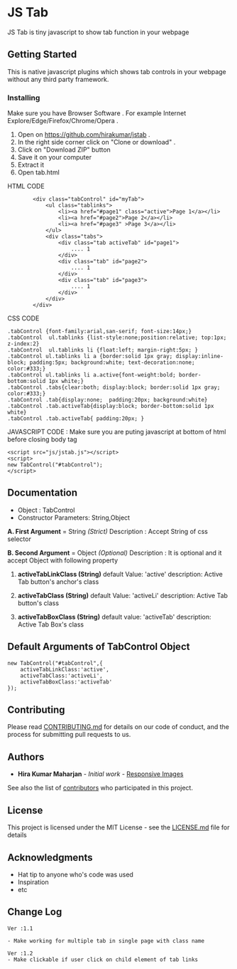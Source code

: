# JS Tab

JS Tab is tiny javascript to show tab function in your webpage

## Getting Started

This is native javascript plugins which shows tab controls in your webpage without any third party framework.


### Installing

Make sure you have Browser Software . For example Internet Explore/Edge/Firefox/Chrome/Opera . 

1. Open on https://github.com/hirakumar/jstab . 
2. In the right side corner click on "Clone or download" .
3. Click on "Download ZIP" button
4. Save it on your computer
5. Extract it
6. Open tab.html

HTML CODE

```
		<div class="tabControl" id="myTab">
			<ul class="tablinks">
				<li><a href="#page1" class="active">Page 1</a></li>
				<li><a href="#page2">Page 2</a></li>
				<li><a href="#page3" >Page 3</a></li>
			</ul>
			<div class="tabs">
				<div class="tab activeTab" id="page1">
					.... 1
				</div>
				<div class="tab" id="page2">
					.... 1
				</div>
				<div class="tab" id="page3">
					.... 1
				</div>
			</div>
		</div>
```
CSS CODE

```
.tabControl {font-family:arial,san-serif; font-size:14px;}
.tabControl  ul.tablinks {list-style:none;position:relative; top:1px; z-index:2}
.tabControl  ul.tablinks li {float:left; margin-right:5px; }
.tabControl ul.tablinks li a {border:solid 1px gray; display:inline-block; padding:5px; background:white; text-decoration:none; color:#333;}
.tabControl ul.tablinks li a.active{font-weight:bold; border-bottom:solid 1px white;}
.tabControl .tabs{clear:both; display:block; border:solid 1px gray; color:#333;}
.tabControl .tab{display:none;  padding:20px; background:white}
.tabControl .tab.activeTab{display:block; border-bottom:solid 1px white}
.tabControl .tab.activeTab{ padding:20px; }
```
JAVASCRIPT CODE : Make sure you are puting javascript at bottom of html before closing body tag </body>

```
<script src="js/jstab.js"></script>
<script>
new TabControl("#tabControl");
</script>
```
## Documentation

* Object : TabControl
* Constructor Parameters: String,Object


**A. First Argument** = String *(Strict)*
Description : Accept String of css selector
		
**B. Second Argument** = Object *(Optional)*
   Description : It is optional and it accept Object with following property

1. **activeTabLinkClass (String)**
default Value: 'active'
description: Active Tab button's anchor's class

2. **activeTabClass (String)**
default Value: 'activeLi'
description: Active Tab button's class

3. **activeTabBoxClass (String)**
default value: 'activeTab'
description: Active Tab Box's class

## Default Arguments of TabControl Object

```
new TabControl("#tabControl",{
	activeTabLinkClass:'active',
	activeTabClass:'activeLi',
	activeTabBoxClass:'activeTab'
});

```

## Contributing

Please read [CONTRIBUTING.md](https://github.com/hirakumar/jstab) for details on our code of conduct, and the process for submitting pull requests to us.

## Authors

* **Hira Kumar Maharjan** - *Initial work* - [Responsive Images](https://github.com/hirakumar/jstab)

See also the list of [contributors](https://github.com/hirakumar/jstab/contributors) who participated in this project.

## License

This project is licensed under the MIT License - see the [LICENSE.md](LICENSE.md) file for details

## Acknowledgments

* Hat tip to anyone who's code was used
* Inspiration
* etc

## Change Log

```
Ver :1.1

- Make working for multiple tab in single page with class name

Ver :1.2
- Make clickable if user click on child element of tab links

```